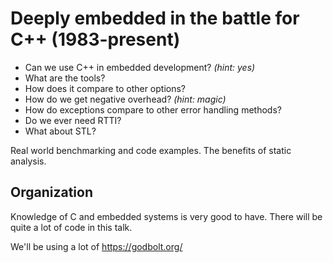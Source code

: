# Deeply embedded in the battle for C++ (1983-present) 

- Can we use C++ in embedded development? _(hint: yes)_
- What are the tools?
- How does it compare to other options?
- How do we get negative overhead? _(hint: magic)_
- How do exceptions compare to other error handling methods?
- Do we ever need RTTI?
- What about STL?

Real world benchmarking and code examples.
The benefits of static analysis.

## Organization

Knowledge of C and embedded systems is very good to have.
There will be quite a lot of code in this talk.

We'll be using a lot of https://godbolt.org/